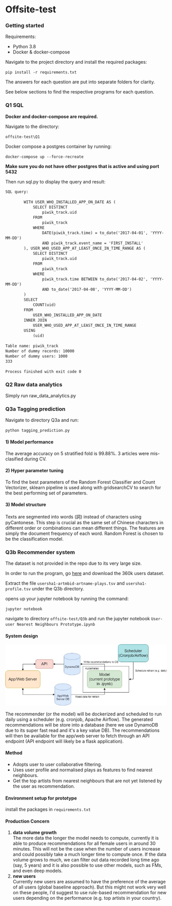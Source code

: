 # Offsite-test

### Getting started
Requirements:
- Python 3.8
- Docker & docker-compose

Navigate to the project directory and install the required packages:

`pip install -r requirements.txt`

The answers for each question are put into separate folders for clarity.

See below sections to find the respective programs for each question.


### Q1 SQL
**Docker and docker-compose are required.**

Navigate to the directory:

`offsite-test\Q1`

Docker compose a postgres container by running:

`docker-compose up --force-recreate`

**Make sure you do not have other postgres that is active and using port 5432**

Then run sql.py to display the query and result:
```
SQL query:

        WITH USER_WHO_INSTALLED_APP_ON_DATE AS ( 
            SELECT DISTINCT
                piwik_track.uid
            FROM
                piwik_track
            WHERE
                DATE(piwik_track.time) = to_date('2017-04-01', 'YYYY-MM-DD') 
                AND piwik_track.event_name = 'FIRST_INSTALL'
        ), USER_WHO_USED_APP_AT_LEAST_ONCE_IN_TIME_RANGE AS (
            SELECT DISTINCT
                piwik_track.uid
            FROM
                piwik_track
            WHERE
                piwik_track.time BETWEEN to_date('2017-04-02', 'YYYY-MM-DD') 
                AND to_date('2017-04-08', 'YYYY-MM-DD')
        )
        SELECT
            COUNT(uid)
        FROM
            USER_WHO_INSTALLED_APP_ON_DATE
        INNER JOIN
            USER_WHO_USED_APP_AT_LEAST_ONCE_IN_TIME_RANGE
        USING 
            (uid)
    
Table name: piwik_track
Number of dummy records: 10000
Number of dummy users: 1000
333

Process finished with exit code 0

```

### Q2 Raw data analytics
Simply run raw_data_analytics.py

### Q3a Tagging prediction
Navigate to directory Q3a and run:

`python tagging_prediction.py`

#### 1) Model performance
The average accuracy on 5 stratified fold is 99.88%.
3 articles were mis-clasified during CV.


#### 2) Hyper parameter tuning
To find the best parameters of the Random Forest Classifier and Count Vectorizer,
sklearn pipeline is used along with gridsearchCV to search for the best performing set of parameters.


#### 3) Model structure
Texts are segmented into words (詞) instead of characters using pyCantonese. 
This step is crucial as the same set of Chinese characters in different order or combinations can mean different things.
The features are simply the document frequency of each word. Random Forest is chosen to be the classification model.

### Q3b Recommender system
The dataset is not provided in the repo due to its very large size.

In order to run the program, go [here](http://ocelma.net/MusicRecommendationDataset/lastfm-360K.html) and download the 360k users dataset. 

Extract the file `usersha1-artmbid-artname-plays.tsv` and `usersha1-profile.tsv` under the Q3b directory.

opens up your jupyter notebook by running the command:

`jupyter notebook`

navigate to directory `offsite-test/Q3b` and run the jupyter notebook `User-user Nearest Neighbours Prototype.ipynb`

#### System design
![system design](Q3b/system_design.jpg)

The recommender (or the model) will be dockerized and scheduled to run daily using a scheduler (e.g. cronjob, Apache Airflow).
The generated recommendations will be store into a database (here we use DynamoDB due to its super fast read and it's a key value DB).
The recommendations will then be available for the app/web server to fetch through an API endpoint (API endpoint will likely be a flask application).

#### Method
- Adopts user to user collaborative filtering.
- Uses user profile and normalised plays as features to find nearest neighbours.
- Get the top artists from nearest neighbours that are not yet listened by the user as recommendation.

#### Environment setup for prototype
install the packages in `requirements.txt`

#### Production Concern
1. **data volume growth**\
The more data the longer the model needs to compute, 
currently it is able to produce recommendations for all female users in around 30 minutes.
This will not be the case when the number of users increase and could possibly take a much longer time to compute once.
If the data volume grows to much, we can filter out data recorded long time ago (say, 5 years) and it is also possible to use other models,
such as FMs, and even deep models.
2. **new users**\
Currently new users are assumed to have the preference of the average of all users (global baseline approach).
But this might not work very well on these people, I'd suggest to use rule-based recommendation for new users depending on the performance (e.g. top artists in your country).
